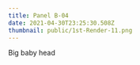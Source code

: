 ```yaml
---
title: Panel B-04
date: 2021-04-30T23:25:30.508Z
thumbnail: public/1st-Render-11.png
---
```

Big baby head